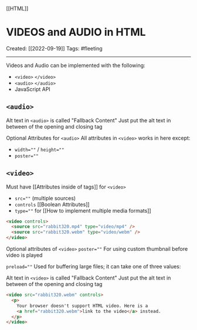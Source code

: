 [[HTML]]

# VIDEOS and AUDIO in HTML
Created:  [[2022-09-19]]
Tags: #fleeting 

---
Videos and Audio can be implemented with the following:
- `<video>`  `</video>`
- `<audio>`  `</audio>`
- JavaScript API


## `<audio>`
Alt text in `<audio>` is called "Fallback Content"
Just put the alt text in between of the opening and closing tag

Optional Attributes for `<audio>`
All attributes in `<video>` works in here except:
- `width=""` / `height=""`
- `poster=""`

## `<video>`
Must have [[Attributes inside of tags]] for `<video>` 
- `src=""` (multiple sources)
- `controls` [[Boolean Attributes]]
- `type=""` for [[How to implement multiple media formats]]
```HTML
<video controls>
  <source src="rabbit320.mp4" type="video/mp4" />
  <source src="rabbit320.webm" type="video/webm" />
</video>
```

Optional attributes of `<video>`
`poster=""` For using custom thumbnail before video is played

`preload=""` Used for buffering large files; it can take one of three values: 


Alt text in `<video>` is called "Fallback Content"
Just put the alt text in between of the opening and closing tag
```HTML
<video src="rabbit320.webm" controls>
  <p>
    Your browser doesn't support HTML video. Here is a
    <a href="rabbit320.webm">link to the video</a> instead.
  </p>
</video>
```


